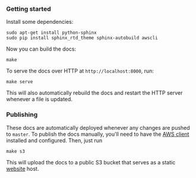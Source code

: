 ### Getting started

Install some dependencies:

    sudo apt-get install python-sphinx
    sudo pip install sphinx_rtd_theme sphinx-autobuild awscli

Now you can build the docs:

    make

To serve the docs over HTTP at `http://localhost:8000`, run:

    make serve

This will also automatically rebuild the docs and restart the HTTP server whenever a file is updated.

### Publishing

These docs are automatically deployed whenever any changes are pushed to `master`. To publish the docs manually, you'll need to have the [AWS client](http://aws.amazon.com/cli/) installed and configured. Then, just run

    make s3

This will upload the docs to a public S3 bucket that serves as a static [website](http://pipelinedb-docs.s3-website-us-west-2.amazonaws.com/index.html) host.
